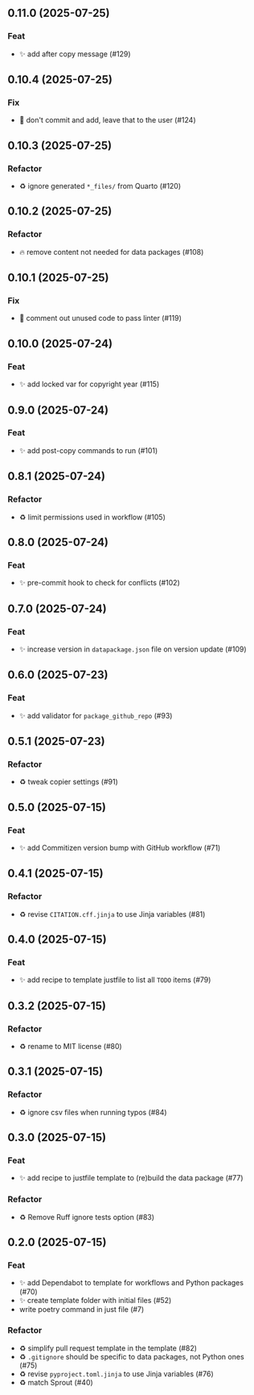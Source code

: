 ## 0.11.0 (2025-07-25)

### Feat

- :sparkles: add after copy message (#129)

## 0.10.4 (2025-07-25)

### Fix

- :bug: don't commit and add, leave that to the user (#124)

## 0.10.3 (2025-07-25)

### Refactor

- :recycle: ignore generated `*_files/` from Quarto (#120)

## 0.10.2 (2025-07-25)

### Refactor

- :fire: remove content not needed for data packages (#108)

## 0.10.1 (2025-07-25)

### Fix

- :bug: comment out unused code to pass linter (#119)

## 0.10.0 (2025-07-24)

### Feat

- :sparkles: add locked var for copyright year (#115)

## 0.9.0 (2025-07-24)

### Feat

- :sparkles: add post-copy commands to run (#101)

## 0.8.1 (2025-07-24)

### Refactor

- :recycle: limit permissions used in workflow (#105)

## 0.8.0 (2025-07-24)

### Feat

- :sparkles: pre-commit hook to check for conflicts (#102)

## 0.7.0 (2025-07-24)

### Feat

- :sparkles: increase version in `datapackage.json` file on version update (#109)

## 0.6.0 (2025-07-23)

### Feat

- :sparkles: add validator for `package_github_repo` (#93)

## 0.5.1 (2025-07-23)

### Refactor

- :recycle: tweak copier settings (#91)

## 0.5.0 (2025-07-15)

### Feat

- :sparkles: add Commitizen version bump with GitHub workflow (#71)

## 0.4.1 (2025-07-15)

### Refactor

- :recycle: revise `CITATION.cff.jinja` to use Jinja variables (#81)

## 0.4.0 (2025-07-15)

### Feat

- :sparkles: add recipe to template justfile to list all `TODO` items (#79)

## 0.3.2 (2025-07-15)

### Refactor

- :recycle: rename to MIT license (#80)

## 0.3.1 (2025-07-15)

### Refactor

- :recycle: ignore csv files when running typos (#84)

## 0.3.0 (2025-07-15)

### Feat

- :sparkles: add recipe to justfile template to (re)build the data package (#77)

### Refactor

- :recycle: Remove Ruff ignore tests option (#83)

## 0.2.0 (2025-07-15)

### Feat

- :sparkles: add Dependabot to template for workflows and Python packages (#70)
- :sparkles: create template folder with initial files (#52)
- write poetry command in just file (#7)

### Refactor

- :recycle: simplify pull request template in the template (#82)
- :recycle: `.gitignore` should be specific to data packages, not Python ones (#75)
- :recycle: revise `pyproject.toml.jinja` to use Jinja variables (#76)
- :recycle: match Sprout (#40)
